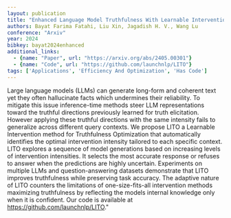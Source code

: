 ```yaml
---
layout: publication
title: "Enhanced Language Model Truthfulness With Learnable Intervention And Uncertainty Expression"
authors: Bayat Farima Fatahi, Liu Xin, Jagadish H. V., Wang Lu
conference: "Arxiv"
year: 2024
bibkey: bayat2024enhanced
additional_links:
  - {name: "Paper", url: "https://arxiv.org/abs/2405.00301"}
  - {name: "Code", url: "https://github.com/launchnlp/LITO"}
tags: ['Applications', 'Efficiency And Optimization', 'Has Code']
---
```

Large language models (LLMs) can generate long-form and coherent text yet they often hallucinate facts which undermines their reliability. To mitigate this issue inference-time methods steer LLM representations toward the truthful directions previously learned for truth elicitation. However applying these truthful directions with the same intensity fails to generalize across different query contexts. We propose LITO a Learnable Intervention method for Truthfulness Optimization that automatically identifies the optimal intervention intensity tailored to each specific context. LITO explores a sequence of model generations based on increasing levels of intervention intensities. It selects the most accurate response or refuses to answer when the predictions are highly uncertain. Experiments on multiple LLMs and question-answering datasets demonstrate that LITO improves truthfulness while preserving task accuracy. The adaptive nature of LITO counters the limitations of one-size-fits-all intervention methods maximizing truthfulness by reflecting the models internal knowledge only when it is confident. Our code is available at https://github.com/launchnlp/LITO."
